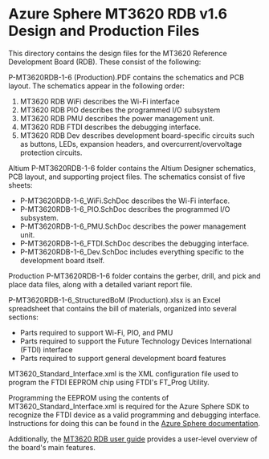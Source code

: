 # Azure Sphere MT3620 RDB v1.6 Design and Production Files

This directory contains the design files for the MT3620 Reference Development Board (RDB). These consist of the following:

P-MT3620RDB-1-6 (Production).PDF contains the schematics and PCB layout. The schematics appear in the following order:

1. MT3620 RDB WiFi describes the Wi-Fi interface
2. MT3620 RDB PIO describes the programmed I/O subsystem
3. MT3620 RDB PMU describes the power management unit.
4. MT3620 RDB FTDI describes the debugging interface.
5. MT3620 RDB Dev describes development board-specific circuits such as buttons, LEDs, expansion headers, and overcurrent/overvoltage protection circuits.

Altium P-MT3620RDB-1-6 folder contains the Altium Designer schematics, PCB layout, and supporting project files. The schematics consist of five sheets:

- P-MT3620RDB-1-6_WiFi.SchDoc describes the Wi-Fi interface.
- P-MT3620RDB-1-6_PIO.SchDoc describes the programmed I/O subsystem.
- P-MT3620RDB-1-6_PMU.SchDoc describes the power management unit.
- P-MT3620RDB-1-6_FTDI.SchDoc describes the debugging interface.
- P-MT3620RDB-1-6_Dev.SchDoc includes everything specific to the development board itself.

Production P-MT3620RDB-1-6 folder contains the gerber, drill, and pick and place data files, along with a detailed variant report file.

P-MT3620RDB-1-6_StructuredBoM (Production).xlsx is an Excel spreadsheet that contains the bill of materials, organized into several sections:

- Parts required to support Wi-Fi, PIO, and PMU 
- Parts required to support the Future Technology Devices International (FTDI) interface
- Parts required to support general development board features

MT3620_Standard_Interface.xml is the XML configuration file used to program the FTDI EEPROM chip using FTDI's FT_Prog Utility.

Programming the EEPROM using the contents of MT3620_Standard_Interface.xml is required for the Azure Sphere SDK to recognize the FTDI device as a valid programming and debugging interface. Instructions for doing this can be found in the [Azure Sphere documentation](https://docs.microsoft.com/en-us/azure-sphere/hardware/mt3620-mcu-program-debug-interface#using-the-ft_prog-gui-application).

Additionally, the [MT3620 RDB user guide](https://docs.microsoft.com/azure-sphere/hardware/mt3620-user-guide) provides a user-level overview of the board's main features. 

